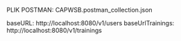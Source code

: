 PLIK POSTMAN: CAPWSB.postman_collection.json

baseURL: http://localhost:8080/v1/users
baseUrlTrainings: http://localhost:8080/v1/trainings
